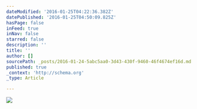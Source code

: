 ```yaml
---
dateModified: '2016-01-25T04:22:36.382Z'
datePublished: '2016-01-25T04:50:09.825Z'
hasPage: false
inFeed: true
inNav: false
starred: false
description: ''
title: ''
author: []
sourcePath: _posts/2016-01-24-5abc5aa0-3d43-430f-9460-46f4674ef16d.md
published: true
_context: 'http://schema.org'
_type: Article

---
```

![](https://the-grid-user-content.s3-us-west-2.amazonaws.com/c01aa1da-108e-4b40-863d-2f1dcb552abc.jpg)